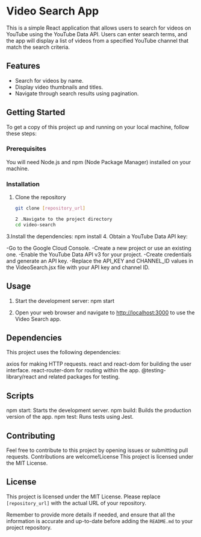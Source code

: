 
# Video Search App

This is a simple React application that allows users to search for videos on YouTube using the YouTube Data API. Users can enter search terms, and the app will display a list of videos from a specified YouTube channel that match the search criteria.

## Features

- Search for videos by name.
- Display video thumbnails and titles.
- Navigate through search results using pagination.

## Getting Started

To get a copy of this project up and running on your local machine, follow these steps:

### Prerequisites

You will need Node.js and npm (Node Package Manager) installed on your machine.

### Installation

1. Clone the repository

   ```bash
   git clone [repository_url]

   2 .Navigate to the project directory
   cd video-search

  3.Install the dependencies:
   npm install
  4. Obtain a YouTube Data API key:

-Go to the Google Cloud Console.
-Create a new project or use an existing one.
-Enable the YouTube Data API v3 for your project.
-Create credentials and generate an API key.
-Replace the API_KEY and CHANNEL_ID values in the VideoSearch.jsx file with your API key and channel ID.

## Usage

1. Start the development server:
npm start

2. Open your web browser and navigate to <http://localhost:3000> to use the Video Search app.

## Dependencies

This project uses the following dependencies:

axios for making HTTP requests.
react and react-dom for building the user interface.
react-router-dom for routing within the app.
@testing-library/react and related packages for testing.

## Scripts

npm start: Starts the development server.
npm build: Builds the production version of the app.
npm test: Runs tests using Jest.

## Contributing

Feel free to contribute to this project by opening issues or submitting pull requests. Contributions are welcome!License
This project is licensed under the MIT License.

## License

This project is licensed under the MIT License.
Please replace `[repository_url]` with the actual URL of your repository.

Remember to provide more details if needed, and ensure that all the information is accurate and up-to-date before adding the `README.md` to your project repository.
